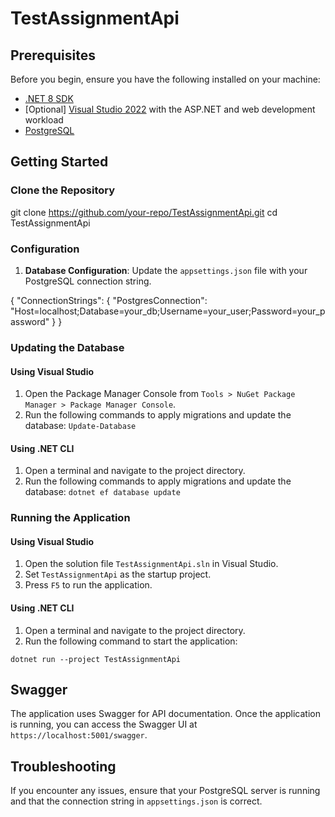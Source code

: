# TestAssignmentApi

## Prerequisites

Before you begin, ensure you have the following installed on your machine:

- [.NET 8 SDK](https://dotnet.microsoft.com/download/dotnet/8.0)
- [Optional] [Visual Studio 2022](https://visualstudio.microsoft.com/vs/) with the ASP.NET and web development workload
- [PostgreSQL](https://www.postgresql.org/download/)

## Getting Started

### Clone the Repository
git clone https://github.com/your-repo/TestAssignmentApi.git cd TestAssignmentApi


### Configuration

1. **Database Configuration**: Update the `appsettings.json` file with your PostgreSQL connection string.

{ "ConnectionStrings": { "PostgresConnection": "Host=localhost;Database=your_db;Username=your_user;Password=your_password" } }

### Updating the Database

#### Using Visual Studio

1. Open the Package Manager Console from `Tools > NuGet Package Manager > Package Manager Console`.
2. Run the following commands to apply migrations and update the database:
`Update-Database`

#### Using .NET CLI

1. Open a terminal and navigate to the project directory.
2. Run the following commands to apply migrations and update the database:
`dotnet ef database update`

### Running the Application

#### Using Visual Studio

1. Open the solution file `TestAssignmentApi.sln` in Visual Studio.
2. Set `TestAssignmentApi` as the startup project.
3. Press `F5` to run the application.

#### Using .NET CLI

1. Open a terminal and navigate to the project directory.
2. Run the following command to start the application:

`dotnet run --project TestAssignmentApi`


## Swagger

The application uses Swagger for API documentation. Once the application is running, you can access the Swagger UI at `https://localhost:5001/swagger`.

## Troubleshooting

If you encounter any issues, ensure that your PostgreSQL server is running and that the connection string in `appsettings.json` is correct.
